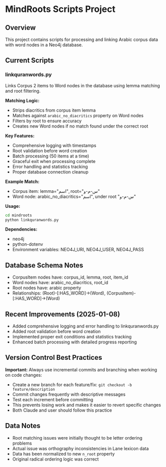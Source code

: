 # MindRoots Scripts Project

## Overview
This project contains scripts for processing and linking Arabic corpus data with word nodes in a Neo4j database.

## Current Scripts

### linkquranwords.py
Links Corpus 2 items to Word nodes in the database using lemma matching and root filtering.

**Matching Logic:**
- Strips diacritics from corpus item lemma
- Matches against `arabic_no_diacritics` property on Word nodes
- Filters by root to ensure accuracy
- Creates new Word nodes if no match found under the correct root

**Key Features:**
- Comprehensive logging with timestamps
- Root validation before word creation
- Batch processing (50 items at a time)
- Graceful exit when processing complete
- Error handling and statistics tracking
- Proper database connection cleanup

**Example Match:**
- Corpus item: lemma="اسم", root="س-م-و" 
- Word node: arabic_no_diacritics="اسم", under root "س-م-و"

**Usage:**
```bash
cd mindroots
python linkquranwords.py
```

**Dependencies:**
- neo4j
- python-dotenv
- Environment variables: NEO4J_URI, NEO4J_USER, NEO4J_PASS

## Database Schema Notes
- CorpusItem nodes have: corpus_id, lemma, root, item_id
- Word nodes have: arabic_no_diacritics, root_id
- Root nodes have: arabic property
- Relationships: (Root)-[:HAS_WORD]->(Word), (CorpusItem)-[:HAS_WORD]->(Word)

## Recent Improvements (2025-01-08)
- Added comprehensive logging and error handling to linkquranwords.py
- Added root validation before word creation
- Implemented proper exit conditions and statistics tracking
- Enhanced batch processing with detailed progress reporting

## Version Control Best Practices
**Important:** Always use incremental commits and branching when working on code changes:
- Create a new branch for each feature/fix: `git checkout -b feature/description`
- Commit changes frequently with descriptive messages
- Test each increment before committing
- This prevents losing work and makes it easier to revert specific changes
- Both Claude and user should follow this practice

## Data Notes
- Root matching issues were initially thought to be letter ordering problems
- Actual issue was orthography inconsistencies in Lane lexicon data
- Data has been normalized to new `n_root` property
- Original radical ordering logic was correct